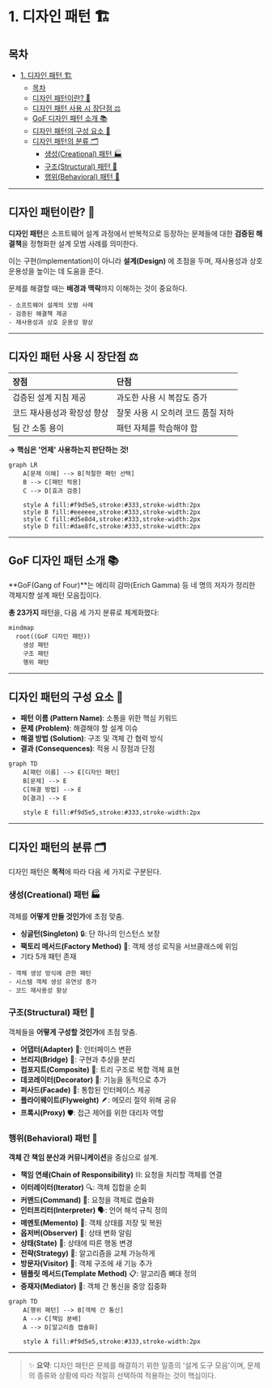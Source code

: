 # 1. 디자인 패턴 🏗️

## 목차
- [1. 디자인 패턴 🏗️](#1-디자인-패턴-️)
  - [목차](#목차)
  - [디자인 패턴이란? 🤔](#디자인-패턴이란-)
  - [디자인 패턴 사용 시 장단점 ⚖️](#디자인-패턴-사용-시-장단점-️)
  - [GoF 디자인 패턴 소개 📚](#gof-디자인-패턴-소개-)
  - [디자인 패턴의 구성 요소 🧩](#디자인-패턴의-구성-요소-)
  - [디자인 패턴의 분류 🗂️](#디자인-패턴의-분류-️)
    - [생성(Creational) 패턴 🏭](#생성creational-패턴-)
    - [구조(Structural) 패턴 🔌](#구조structural-패턴-)
    - [행위(Behavioral) 패턴 🔄](#행위behavioral-패턴-)

---

## 디자인 패턴이란? 🤔

**디자인 패턴**은 소프트웨어 설계 과정에서 반복적으로 등장하는 문제들에 대한 **검증된 해결책**을 정형화한 설계 모범 사례를 의미한다.  

이는 구현(Implementation)이 아니라 **설계(Design)** 에 초점을 두며, 재사용성과 상호 운용성을 높이는 데 도움을 준다.

문제를 해결할 때는 **배경과 맥락**까지 이해하는 것이 중요하다.

```plaintext
- 소프트웨어 설계의 모범 사례
- 검증된 해결책 제공
- 재사용성과 상호 운용성 향상
```

---

## 디자인 패턴 사용 시 장단점 ⚖️

| 장점 | 단점 |
|:----|:----|
| 검증된 설계 지침 제공 | 과도한 사용 시 복잡도 증가 |
| 코드 재사용성과 확장성 향상 | 잘못 사용 시 오히려 코드 품질 저하 |
| 팀 간 소통 용이 | 패턴 자체를 학습해야 함 |

**→ 핵심은 '언제' 사용하는지 판단하는 것!**

```mermaid
graph LR
    A[문제 이해] --> B[적절한 패턴 선택]
    B --> C[패턴 적용]
    C --> D[효과 검증]
    
    style A fill:#f9d5e5,stroke:#333,stroke-width:2px
    style B fill:#eeeeee,stroke:#333,stroke-width:2px
    style C fill:#d5e8d4,stroke:#333,stroke-width:2px
    style D fill:#dae8fc,stroke:#333,stroke-width:2px
```

---

## GoF 디자인 패턴 소개 📚

**GoF(Gang of Four)**는 에리히 감마(Erich Gamma) 등 네 명의 저자가 정리한 객체지향 설계 패턴 모음집이다.  

**총 23가지** 패턴을, 다음 세 가지 분류로 체계화했다:

```mermaid
mindmap
  root((GoF 디자인 패턴))
    생성 패턴
    구조 패턴
    행위 패턴
```

---

## 디자인 패턴의 구성 요소 🧩

- **패턴 이름 (Pattern Name)**: 소통을 위한 핵심 키워드
- **문제 (Problem)**: 해결해야 할 설계 이슈
- **해결 방법 (Solution)**: 구조 및 객체 간 협력 방식
- **결과 (Consequences)**: 적용 시 장점과 단점

```mermaid
graph TD
    A[패턴 이름] --> E[디자인 패턴]
    B[문제] --> E
    C[해결 방법] --> E
    D[결과] --> E
    
    style E fill:#f9d5e5,stroke:#333,stroke-width:2px
```

---

## 디자인 패턴의 분류 🗂️

디자인 패턴은 **목적**에 따라 다음 세 가지로 구분된다.

### 생성(Creational) 패턴 🏭
객체를 **어떻게 만들 것인가**에 초점 맞춤.

- **싱글턴(Singleton)** 🔒: 단 하나의 인스턴스 보장
- **팩토리 메서드(Factory Method)** 🔨: 객체 생성 로직을 서브클래스에 위임
- 기타 5개 패턴 존재

```plaintext
- 객체 생성 방식에 관한 패턴
- 시스템 객체 생성 유연성 증가
- 코드 재사용성 향상
```

### 구조(Structural) 패턴 🔌
객체들을 **어떻게 구성할 것인가**에 초점 맞춤.

- **어댑터(Adapter)** 🔄: 인터페이스 변환
- **브리지(Bridge)** 🌉: 구현과 추상을 분리
- **컴포지트(Composite)** 🌲: 트리 구조로 복합 객체 표현
- **데코레이터(Decorator)** 🎀: 기능을 동적으로 추가
- **퍼사드(Facade)** 🏢: 통합된 인터페이스 제공
- **플라이웨이트(Flyweight)** 🪶: 메모리 절약 위해 공유
- **프록시(Proxy)** 🛡️: 접근 제어를 위한 대리자 역할

### 행위(Behavioral) 패턴 🔄
**객체 간 책임 분산과 커뮤니케이션**을 중심으로 설계.

- **책임 연쇄(Chain of Responsibility)** ⛓️: 요청을 처리할 객체를 연결
- **이터레이터(Iterator)** 🔍: 객체 집합을 순회
- **커맨드(Command)** 📝: 요청을 객체로 캡슐화
- **인터프리터(Interpreter)** 🗣️: 언어 해석 규칙 정의
- **메멘토(Memento)** 💾: 객체 상태를 저장 및 복원
- **옵저버(Observer)** 👀: 상태 변화 알림
- **상태(State)** 🔄: 상태에 따른 행동 변경
- **전략(Strategy)** 🎯: 알고리즘을 교체 가능하게
- **방문자(Visitor)** 🏃: 객체 구조에 새 기능 추가
- **템플릿 메서드(Template Method)** 📋: 알고리즘 뼈대 정의
- **중재자(Mediator)** 👥: 객체 간 통신을 중앙 집중화

```mermaid
graph TD
    A[행위 패턴] --> B[객체 간 통신]
    A --> C[책임 분배]
    A --> D[알고리즘 캡슐화]
    
    style A fill:#f9d5e5,stroke:#333,stroke-width:2px
```

---

> ✨ **요약**: 디자인 패턴은 문제를 해결하기 위한 일종의 '설계 도구 모음'이며, 문제의 종류와 상황에 따라 적절히 선택하여 적용하는 것이 핵심이다.
